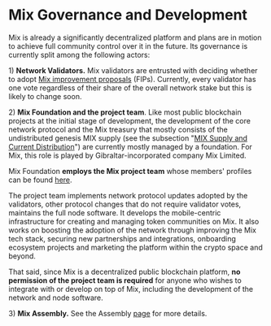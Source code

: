 # Mix Governance and Development

Mix is already a significantly decentralized platform and plans are in motion to achieve full community control over it in the future. Its governance is currently split among the following actors:

1\) **Network Validators.** Mix validators are entrusted with deciding whether to adopt [Mix improvement proposals](https://docs.miexs.com/general/fips) (FIPs).  Currently, every validator has one vote regardless of their share of the overall network stake but this is likely to change soon.

2\) **Mix Foundation and the project team**. Like most public blockchain projects at the initial stage of development, the development of the core network protocol and the Mix treasury that mostly consists of the undistributed genesis MIX supply (see the subsection "[MIX Supply and Current Distribution](https://docs.miexs.com/general/fuse-token/fuse-supply-and-current-distribution)") are currently mostly managed by a foundation. For Mix, this role is played by Gibraltar-incorporated company Mix Limited.

Mix Foundation **employs the Mix project team** whose members' profiles can be found [here](https://miexs.com/about).

The project team implements network protocol updates adopted by the validators, other protocol changes that do not require validator votes, maintains the full node software. It develops the mobile-centric infrastructure for creating and managing token communities on Mix. It also works on boosting the adoption of the network through improving the Mix tech stack, securing new partnerships and integrations, onboarding ecosystem projects and marketing the platform within the crypto space and beyond.

That said, since Mix is a decentralized public blockchain platform, **no permission of the project team is required** for anyone who wishes to integrate with or develop on top of Mix, including the development of the network and node software.

3\) **Mix Assembly.** See the Assembly [page](https://docs.miexs.com/general/fuse-governance/fuse-assembly) for more details.  &#x20;
